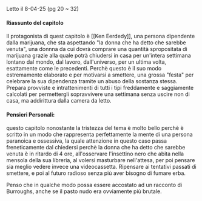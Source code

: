 Letto il 8-04-25 (pg 20 ~ 32)
#### Riassunto del capitolo
Il protagonista di quest capitolo è [[Ken Eerdedy]], una persona dipendente dalla marijuana, che sta aspettando "la donna che ha detto che sarebbe venuta", una donnna da cui dovrà comprare una quantità spropositata di marijuana grazie alla quale potrà chiudersi in casa per un'intera settimana lontano dal mondo, dal lavoro, dall'universo, per un ultima volta, esattamente come le precedenti. Perchè questo è il suo modo estremamente elaborato e per motivarsi a smettere, una grossa "festa" per celebrare la sua dipendenza tramite un abuso della sostanza stessa. Prepara provviste e intrattenimenti di tutti i tipi freddamente e saggiamente calcolati per permettergli sopravvivere una settimana senza uscire non di casa, ma addirittura dalla camera da letto.

#### Pensieri Personali:
questo capitolo nonostante la tristezza del tema è molto bello perchè è scritto in un modo che rappresenta perfettamente la mente di una persona paranoica e ossessiva, la quale attenzione in questo caso passa freneticamente dal chiedersi perchè la donna che ha detto che sarebbe venuta è in ritardo di 4 ore, all'osservare l'insettino nero che abita nella mensola della sua libreria, al volersi masturbare nell'attesa, per poi pensare sia meglio vedere invece una videocassetta. Ripensare ai tentativi passati di smettere, e poi al futuro radioso senza più aver bisogno di fumare erba.

Penso che in qualche modo possa essere accostato ad un racconto di Burroughs, anche se il pasto nudo era ovviamente più brutale.